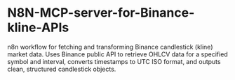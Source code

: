 # N8N-MCP-server-for-Binance-kline-APIs

n8n workflow for fetching and transforming Binance candlestick (kline) market data. Uses Binance public API to retrieve OHLCV data for a specified symbol and interval, converts timestamps to UTC ISO format, and outputs clean, structured candlestick objects.
